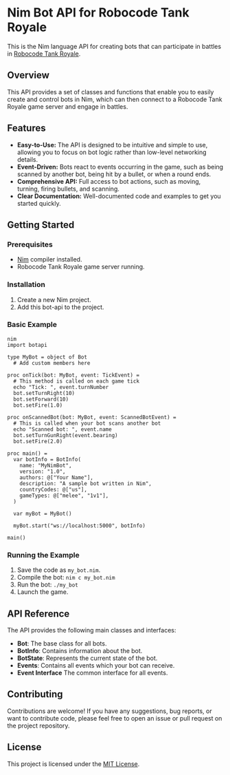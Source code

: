 # Nim Bot API for Robocode Tank Royale

This is the Nim language API for creating bots that can participate in battles in [Robocode Tank Royale](https://tankroyale.robocode.dev/).

## Overview

This API provides a set of classes and functions that enable you to easily create and control bots in Nim, which can then connect to a Robocode Tank Royale game server and engage in battles.

## Features

*   **Easy-to-Use:** The API is designed to be intuitive and simple to use, allowing you to focus on bot logic rather than low-level networking details.
*   **Event-Driven:** Bots react to events occurring in the game, such as being scanned by another bot, being hit by a bullet, or when a round ends.
*   **Comprehensive API:** Full access to bot actions, such as moving, turning, firing bullets, and scanning.
*   **Clear Documentation:** Well-documented code and examples to get you started quickly.

## Getting Started

### Prerequisites

*   [Nim](https://nim-lang.org/) compiler installed.
*   Robocode Tank Royale game server running.

### Installation

1.  Create a new Nim project.
2. Add this bot-api to the project.

### Basic Example
```
nim
import botapi

type MyBot = object of Bot
  # Add custom members here

proc onTick(bot: MyBot, event: TickEvent) =
  # This method is called on each game tick
  echo "Tick: ", event.turnNumber
  bot.setTurnRight(10)
  bot.setForward(10)
  bot.setFire(1.0)

proc onScannedBot(bot: MyBot, event: ScannedBotEvent) =
  # This is called when your bot scans another bot
  echo "Scanned bot: ", event.name
  bot.setTurnGunRight(event.bearing)
  bot.setFire(2.0)

proc main() =
  var botInfo = BotInfo(
    name: "MyNimBot",
    version: "1.0",
    authors: @["Your Name"],
    description: "A sample bot written in Nim",
    countryCodes: @["us"],
    gameTypes: @["melee", "1v1"],
  )

  var myBot = MyBot()

  myBot.start("ws://localhost:5000", botInfo)

main()
```
### Running the Example

1.  Save the code as `my_bot.nim`.
2.  Compile the bot: `nim c my_bot.nim`
3.  Run the bot: `./my_bot`
4. Launch the game.

## API Reference

The API provides the following main classes and interfaces:

*   **Bot**: The base class for all bots.
*   **BotInfo**: Contains information about the bot.
*   **BotState**: Represents the current state of the bot.
*   **Events**: Contains all events which your bot can receive.
* **Event Interface** The common interface for all events.

## Contributing

Contributions are welcome! If you have any suggestions, bug reports, or want to contribute code, please feel free to open an issue or pull request on the project repository.

## License

This project is licensed under the [MIT License](LICENSE).